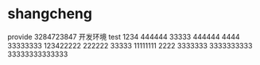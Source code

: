 # shangcheng
provide 3284723847
开发环境 test
1234
444444
33333
444444
4444
33333333
123422222
222222
33333
11111111
2222
3333333
3333333333
33333333333333
